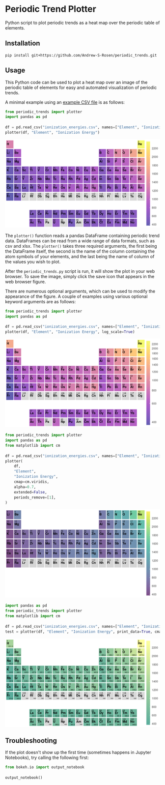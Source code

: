 # Periodic Trend Plotter

Python script to plot periodic trends as a heat map over the periodic table of elements.

## Installation

```
pip install git+https://github.com/Andrew-S-Rosen/periodic_trends.git
```

## Usage

This Python code can be used to plot a heat map over an image of the periodic table of elements for easy and automated visualization of periodic trends.

A minimal example using an [example CSV file](https://github.com/Andrew-S-Rosen/periodic_trends/blob/master/example_data/ionization_energies.csv) is as follows:

```python
from periodic_trends import plotter
import pandas as pd

df = pd.read_csv("ionization_energies.csv", names=["Element", "Ionization Energy"])
plotter(df, "Element", "Ionization Energy")
```

![plot1](example_images/plot1.png)

The `plotter()` function reads a pandas DataFrame containing periodic trend data. DataFrames can be read from a wide range of data formats, such as csv and xlsx. The `plotter()` takes three required arguments, the first being the DataFrame itself, the second is the name of the column containing the atom symbols of your elements, and the last being the name of column of the values you wish to plot.

After the `periodic_trends.py` script is run, it will show the plot in your web browser. To save the image, simply click the save icon that appears in the web browser figure.

There are numerous optional arguments, which can be used to modify the appearance of the figure. A couple of examples using various optional keyword arguments are as follows:

```python
from periodic_trends import plotter
import pandas as pd

df = pd.read_csv("ionization_energies.csv", names=["Element", "Ionization Energy"])
plotter(df, "Element", "Ionization Energy", log_scale=True)
```

![plot2](example_images/plot2.png)

```python
from periodic_trends import plotter
import pandas as pd
from matplotlib import cm

df = pd.read_csv("ionization_energies.csv", names=["Element", "Ionization Energy"])
plotter(
    df,
    "Element",
    "Ionization Energy",
    cmap=cm.viridis,
    alpha=0.7,
    extended=False,
    periods_remove=[1],
)
```

![plot3](example_images/plot3.png)

```python
import pandas as pd
from periodic_trends import plotter
from matplotlib import cm

df = pd.read_csv("ionization_energies.csv", names=["Element", "Ionization Energy"])
test = plotter(df, "Element", "Ionization Energy", print_data=True, cmap=cm.summer)
```

![plot4](example_images/plot4.png)

## Troubleshooting


If the plot doesn't show up the first time (sometimes happens in Jupyter Notebooks), try calling the following first:

```python
from bokeh.io import output_notebook

output_notebook()
```
